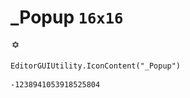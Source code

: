 # _Popup `16x16`
<img src="/img/_Popup.png" width=16 height=16>

``` CSharp
EditorGUIUtility.IconContent("_Popup")
```
```
-1238941053918525804
```
